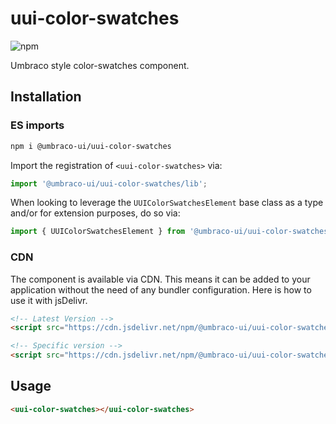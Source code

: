 # uui-color-swatches

![npm](https://img.shields.io/npm/v/@umbraco-ui/uui-color-swatches?logoColor=%231B264F)

Umbraco style color-swatches component.

## Installation

### ES imports

```zsh
npm i @umbraco-ui/uui-color-swatches
```

Import the registration of `<uui-color-swatches>` via:

```javascript
import '@umbraco-ui/uui-color-swatches/lib';
```

When looking to leverage the `UUIColorSwatchesElement` base class as a type and/or for extension purposes, do so via:

```javascript
import { UUIColorSwatchesElement } from '@umbraco-ui/uui-color-swatches/lib/uui-color-swatches.element';
```

### CDN

The component is available via CDN. This means it can be added to your application without the need of any bundler configuration. Here is how to use it with jsDelivr.

```html
<!-- Latest Version -->
<script src="https://cdn.jsdelivr.net/npm/@umbraco-ui/uui-color-swatches@latest/dist/uui-color-swatches.min.js"></script>

<!-- Specific version -->
<script src="https://cdn.jsdelivr.net/npm/@umbraco-ui/uui-color-swatches@X.X.X/dist/uui-color-swatches.min.js"></script>
```

## Usage

```html
<uui-color-swatches></uui-color-swatches>
```
